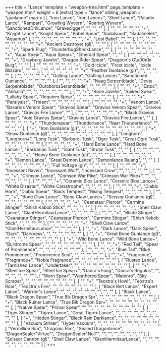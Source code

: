 +++
title = "Lance"
template = "weapon-tree.html"
page_template = "weapon.html"
weight = 6
[extra]
type = "lance"
sibling_weapon = "gunlance"
map = [
  [
    "Iron Lance",
    "Iron Lance+",
    "Steel Lance",
    "Paladin Lance",
    "Rampart",
    "Growling Wyvern",
    "Roaring Wyvern",
    "SanctionedDrillLance",
    "Gravedigger",
    "",
    "",
    ""
  ],
  [
    "",
    "",
    "",
    "",
    "",
    "+",
    "Knight Lance",
    "Knight Spear",
    "Babel Spear",
    "Sadalsuud",
    "Sadalmelek",
    "Aquarius"
  ],
  [
    "",
    "",
    "",
    "",
    "",
    "",
    "",
    "",
    "+",
    "Lost Babel",
    "",
    ""
  ],
  [
    "",
    "",
    "",
    "",
    "",
    "",
    "",
    "",
    "+",
    "Ancient Destroyer (gl)",
    "",
    ""
  ],
  [
    "",
    "",
    "",
    "",
    "",
    "",
    "",
    "",
    "+",
    "Spark Plug",
    "ThunderbugShockLance",
    ""
  ],
  [
    "",
    "",
    "",
    "",
    "",
    "",
    "+",
    "Aqua Spear",
    "Aqua Spear+",
    "Emerald Spear",
    "",
    ""
  ],
  [
    "",
    "",
    "",
    "",
    "",
    "",
    "+",
    "Grayburg Javelin",
    "Dragon Rider Spear",
    "Dragoon's G\u00e1e Bulg",
    "",
    ""
  ],
  [
    "",
    "",
    "",
    "",
    "",
    "",
    "+",
    "Cold Icicle",
    "Frost Icicle",
    "Icicle Blizzard",
    "",
    ""
  ],
  [
    "",
    "",
    "",
    "",
    "",
    "",
    "+",
    "Feather Gunlance (gl)",
    "",
    "",
    "",
    ""
  ],
  [
    "",
    "",
    "",
    "",
    "+",
    "Gatling Lance",
    "Gatling Lance+",
    "Sanctioned Gunlance",
    "",
    "",
    "",
    ""
  ],
  [
    "",
    "",
    "",
    "",
    "+",
    "Naag Serpentblade",
    "Devta Serpentblade",
    "OuroborosSerpntblade",
    "",
    "",
    "",
    ""
  ],
  [
    "",
    "",
    "+",
    "Estoc",
    "Valhalla",
    "",
    "",
    "",
    "",
    "",
    "",
    ""
  ],
  [
    "",
    "+",
    "Bone Javelin",
    "Spiked Spear",
    "Lullaby Spear",
    "Requiem Spear",
    "",
    "",
    "",
    "",
    "",
    ""
  ],
  [
    "",
    "",
    "",
    "+",
    "Paralysisr",
    "Trident",
    "",
    "",
    "",
    "",
    "",
    ""
  ],
  [
    "",
    "",
    "",
    "",
    "+",
    "Venom Lance",
    "Basarios Venom Spear",
    "Gravios Spear",
    "Gravios Venom Spear",
    "Gravios Lance",
    "Gravios Fire Lance",
    ""
  ],
  [
    "",
    "",
    "",
    "",
    "",
    "",
    "+",
    "Black Gravios Spear",
    "Void Gravios Spear",
    "Gravios Lance",
    "Gravios Fire Lance",
    ""
  ],
  [
    "",
    "",
    "",
    "",
    "+",
    "Thunderspear",
    "Thunderlance",
    "Naar Thunderlance",
    "",
    "",
    "",
    ""
  ],
  [
    "+",
    "Iron Gunlance (gl)",
    "",
    "",
    "",
    "",
    "",
    "",
    "",
    "",
    "",
    ""
  ],
  [
    "+",
    "Snow Gunlance (gl)",
    "",
    "",
    "",
    "",
    "",
    "",
    "",
    "",
    "",
    ""
  ],
  [
    "Longhorn",
    "Longhorn+",
    "Long Tusk",
    "Barbaroi Tusk",
    "Ogre Tusk",
    "Great Ogre Tusk",
    "",
    "",
    "",
    "",
    "",
    ""
  ],
  [
    "",
    "",
    "",
    "",
    "+",
    "Hard Bone Lance",
    "Hard Bone Lance+",
    "Barbarian Tusk",
    "Giant Tusk",
    "Brutal Tusk",
    "",
    ""
  ],
  [
    "",
    "",
    "",
    "",
    "",
    "",
    "",
    "+",
    "Heavy Bone Gunlance (gl)",
    "",
    "",
    ""
  ],
  [
    "",
    "",
    "",
    "",
    "",
    "",
    "+",
    "Demon Lance",
    "Great Demon Lance",
    "Demonlance Rajang",
    "",
    ""
  ],
  [
    "",
    "",
    "",
    "",
    "",
    "",
    "+",
    "Full Voltage (gl)",
    "",
    "",
    "",
    ""
  ],
  [
    "",
    "",
    "",
    "+",
    "Incessant Raven",
    "Incessant Wolf",
    "Incessant Crow",
    "",
    "",
    "",
    "",
    ""
  ],
  [
    "",
    "",
    "+",
    "Crimson Lance",
    "Crimson War Pike",
    "Crimson War Pike+",
    "",
    "",
    "",
    "",
    "",
    ""
  ],
  [
    "",
    "",
    "",
    "+",
    "Ceramic Blos Lance",
    "Ceramic Blos Lance+",
    "White Disaster",
    "White Catastrophe",
    "",
    "",
    "",
    ""
  ],
  [
    "",
    "",
    "",
    "+",
    "Diablo Horn",
    "Diablo Spear",
    "Black Tempest",
    "Rising Tempest",
    "",
    "",
    "",
    ""
  ],
  [
    "",
    "",
    "+",
    "Bone Claw Lance",
    "Bone Claw Lance+",
    "Scissor Gunlance (gl)",
    "",
    "",
    "",
    "",
    "",
    ""
  ],
  [
    "",
    "",
    "",
    "",
    "+",
    "Ceanataur Piercer",
    "Carmine Stinger",
    "Shish Kabob Stick",
    "",
    "",
    "",
    ""
  ],
  [
    "",
    "",
    "",
    "",
    "",
    "+",
    "Shell Claw Lance",
    "GiantHermitaurLance",
    "",
    "",
    "",
    ""
  ],
  [
    "",
    "",
    "+",
    "Blade Stinger",
    "Ceanataur Stinger",
    "Ceanataur Piercer",
    "Carmine Stinger",
    "Shish Kabob Stick",
    "",
    "",
    "",
    ""
  ],
  [
    "",
    "",
    "",
    "",
    "",
    "+",
    "Shell Claw Lance",
    "GiantHermitaurLance",
    "",
    "",
    "",
    ""
  ],
  [
    "",
    "+",
    "Dark Lance",
    "Dark Spear",
    "Dark",
    "Darkness",
    "",
    "",
    "",
    "",
    "",
    ""
  ],
  [
    "",
    "+",
    "Great Bone Gunlance (gl)",
    "",
    "",
    "",
    "",
    "",
    "",
    "",
    "",
    ""
  ],
  [
    "+",
    "Wild Bone Lance",
    "Wild Bone Lance+",
    "Bulldrome Spear",
    "",
    "",
    "",
    "",
    "",
    "",
    "",
    ""
  ],
  [
    "",
    "",
    "+",
    "Red Tail",
    "Spear of Prominence",
    "",
    "",
    "",
    "",
    "",
    "",
    ""
  ],
  [
    "",
    "",
    "",
    "+",
    "Blue Tail",
    "Blue Prominence",
    "Prominence Soul",
    "",
    "",
    "",
    "",
    ""
  ],
  [
    "",
    "+",
    "Fragrance",
    "Fragrance+",
    "Noble Fragrance",
    "",
    "",
    "",
    "",
    "",
    "",
    ""
  ],
  [
    "Rusted Lance",
    "Tarnished Lance",
    "Undertaker",
    "",
    "",
    "",
    "",
    "",
    "",
    "",
    "",
    ""
  ],
  [
    "",
    "+",
    "Steel Ice Spear",
    "Steel Ice Spear+",
    "Daora's Fang",
    "Daora's Regulus",
    "",
    "",
    "",
    "",
    "",
    ""
  ],
  [
    "Worn Spear",
    "Weathered Spear",
    "Matenro",
    "Sky Scraper",
    "",
    "",
    "",
    "",
    "",
    "",
    "",
    ""
  ],
  [
    "",
    "+",
    "Teostra's Howl",
    "Teostra's Roar",
    "Teostra's Fire",
    "",
    "",
    "",
    "",
    "",
    "",
    ""
  ],
  [
    "Black Belt Lance",
    "Expert Lance",
    "Warrior's Lance",
    "",
    "",
    "",
    "",
    "",
    "",
    "",
    "",
    ""
  ],
  [
    "Black Lance",
    "Black Dragon Spear",
    "True Blk Dragon Spr",
    "",
    "",
    "",
    "",
    "",
    "",
    "",
    "",
    ""
  ],
  [
    "+",
    "Black Ruiner Lance",
    "True Blk Dragon Spr+",
    "",
    "",
    "",
    "",
    "",
    "",
    "",
    "",
    ""
  ],
  [
    "Native Spear",
    "Primal Spear",
    "",
    "",
    "",
    "",
    "",
    "",
    "",
    "",
    "",
    ""
  ],
  [
    "Tiger Stinger",
    "Tigrex Lance",
    "Great Tigrex Lance",
    "",
    "",
    "",
    "",
    "",
    "",
    "",
    "",
    ""
  ],
  [
    "+",
    "Hidden Stinger",
    "Black Rain Darklance",
    "",
    "",
    "",
    "",
    "",
    "",
    "",
    "",
    ""
  ],
  [
    "Vacuum Striker",
    "Hyper Vacuum",
    "",
    "",
    "",
    "",
    "",
    "",
    "",
    "",
    "",
    ""
  ],
  [
    "Vermillion Rim",
    "Dragonic Rim",
    "Sealed Dragonlance",
    "DragonSealer\"Virtue\"",
    "DragonSealer\"Null\"",
    "",
    "",
    "",
    "",
    "",
    "",
    ""
  ],
  [
    "Scissor Cannon (gl)",
    "Shell Claw Lance",
    "GiantHermitaurLance",
    "",
    "",
    "",
    "",
    "",
    "",
    "",
    "",
    ""
  ]
]
+++
